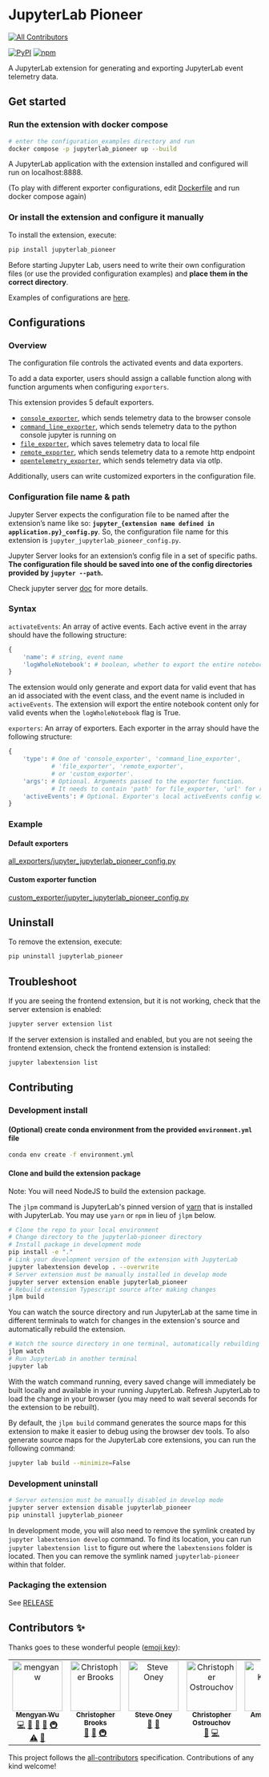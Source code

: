 # JupyterLab Pioneer

<!-- ALL-CONTRIBUTORS-BADGE:START - Do not remove or modify this section -->

[![All Contributors](https://img.shields.io/badge/all_contributors-5-orange.svg?style=flat-square)](#contributors-)

<!-- ALL-CONTRIBUTORS-BADGE:END -->

[![PyPI](https://img.shields.io/pypi/v/jupyterlab-pioneer.svg)](https://pypi.org/project/jupyterlab-pioneer)
[![npm](https://img.shields.io/npm/v/jupyterlab-pioneer.svg)](https://www.npmjs.com/package/jupyterlab-pioneer)

A JupyterLab extension for generating and exporting JupyterLab event telemetry data.

## Get started

### Run the extension with docker compose

```bash
# enter the configuration_examples directory and run
docker compose -p jupyterlab_pioneer up --build
```

A JupyterLab application with the extension installed and configured will run on localhost:8888.

(To play with different exporter configurations, edit [Dockerfile](https://github.com/educational-technology-collective/jupyterlab-pioneer/blob/main/configuration_examples/Dockerfile#L32-L36) and run docker compose again)

### Or install the extension and configure it manually

To install the extension, execute:

```bash
pip install jupyterlab_pioneer
```

Before starting Jupyter Lab, users need to write their own configuration files (or use the provided configuration examples) and **place them in the correct directory**.

Examples of configurations are [here](#configurations).

## Configurations

### Overview

The configuration file controls the activated events and data exporters.

To add a data exporter, users should assign a callable function along with function arguments when configuring `exporters`.

This extension provides 5 default exporters.

- [`console_exporter`](https://github.com/educational-technology-collective/jupyterlab-pioneer/blob/main/jupyterlab_pioneer/default_exporters.py#L22), which sends telemetry data to the browser console
- [`command_line_exporter`](https://github.com/educational-technology-collective/jupyterlab-pioneer/blob/main/jupyterlab_pioneer/default_exporters.py#L48), which sends telemetry data to the python console jupyter is running on
- [`file_exporter`](https://github.com/educational-technology-collective/jupyterlab-pioneer/blob/main/jupyterlab_pioneer/default_exporters.py#L76), which saves telemetry data to local file
- [`remote_exporter`](https://github.com/educational-technology-collective/jupyterlab-pioneer/blob/main/jupyterlab_pioneer/default_exporters.py#L106), which sends telemetry data to a remote http endpoint
- [`opentelemetry_exporter`](https://github.com/educational-technology-collective/jupyterlab-pioneer/blob/main/jupyterlab_pioneer/default_exporters.py#L162), which sends telemetry data via otlp.

Additionally, users can write customized exporters in the configuration file.

### Configuration file name & path

Jupyter Server expects the configuration file to be named after the extension’s name like so: **`jupyter_{extension name defined in application.py}_config.py`**. So, the configuration file name for this extension is `jupyter_jupyterlab_pioneer_config.py`.

Jupyter Server looks for an extension’s config file in a set of specific paths. **The configuration file should be saved into one of the config directories provided by `jupyter --path`.**

Check jupyter server [doc](https://jupyter-server.readthedocs.io/en/latest/operators/configuring-extensions.html) for more details.

### Syntax

`activateEvents`: An array of active events. Each active event in the array should have the following structure:

```python
{
    'name': # string, event name
    'logWholeNotebook': # boolean, whether to export the entire notebook content when event is triggered
}
```

The extension would only generate and export data for valid event that has an id associated with the event class, and the event name is included in `activeEvents`.
The extension will export the entire notebook content only for valid events when the `logWholeNotebook` flag is True.

`exporters`: An array of exporters. Each exporter in the array should have the following structure:

```python
{
    'type': # One of 'console_exporter', 'command_line_exporter',
            # 'file_exporter', 'remote_exporter',
            # or 'custom_exporter'.
    'args': # Optional. Arguments passed to the exporter function.
            # It needs to contain 'path' for file_exporter, 'url' for remote_exporter.
    'activeEvents': # Optional. Exporter's local activeEvents config will override global activeEvents config
}
```

### Example

#### Default exporters

[all_exporters/jupyter_jupyterlab_pioneer_config.py](https://github.com/educational-technology-collective/jupyterlab-pioneer/blob/main/configuration_examples/all_exporters/jupyter_jupyterlab_pioneer_config.py)

#### Custom exporter function

[custom_exporter/jupyter_jupyterlab_pioneer_config.py](https://github.com/educational-technology-collective/jupyterlab-pioneer/blob/main/configuration_examples/custom_exporter/jupyter_jupyterlab_pioneer_config.py)

## Uninstall

To remove the extension, execute:

```bash
pip uninstall jupyterlab_pioneer
```

## Troubleshoot

If you are seeing the frontend extension, but it is not working, check
that the server extension is enabled:

```bash
jupyter server extension list
```

If the server extension is installed and enabled, but you are not seeing
the frontend extension, check the frontend extension is installed:

```bash
jupyter labextension list
```

## Contributing

### Development install

#### (Optional) create conda environment from the provided `environment.yml` file

```bash
conda env create -f environment.yml
```

#### Clone and build the extension package

Note: You will need NodeJS to build the extension package.

The `jlpm` command is JupyterLab's pinned version of
[yarn](https://yarnpkg.com/) that is installed with JupyterLab. You may use
`yarn` or `npm` in lieu of `jlpm` below.

```bash
# Clone the repo to your local environment
# Change directory to the jupyterlab-pioneer directory
# Install package in development mode
pip install -e "."
# Link your development version of the extension with JupyterLab
jupyter labextension develop . --overwrite
# Server extension must be manually installed in develop mode
jupyter server extension enable jupyterlab_pioneer
# Rebuild extension Typescript source after making changes
jlpm build
```

You can watch the source directory and run JupyterLab at the same time in different terminals to watch for changes in the extension's source and automatically rebuild the extension.

```bash
# Watch the source directory in one terminal, automatically rebuilding when needed
jlpm watch
# Run JupyterLab in another terminal
jupyter lab
```

With the watch command running, every saved change will immediately be built locally and available in your running JupyterLab. Refresh JupyterLab to load the change in your browser (you may need to wait several seconds for the extension to be rebuilt).

By default, the `jlpm build` command generates the source maps for this extension to make it easier to debug using the browser dev tools. To also generate source maps for the JupyterLab core extensions, you can run the following command:

```bash
jupyter lab build --minimize=False
```

### Development uninstall

```bash
# Server extension must be manually disabled in develop mode
jupyter server extension disable jupyterlab_pioneer
pip uninstall jupyterlab_pioneer
```

In development mode, you will also need to remove the symlink created by `jupyter labextension develop`
command. To find its location, you can run `jupyter labextension list` to figure out where the `labextensions`
folder is located. Then you can remove the symlink named `jupyterlab-pioneer` within that folder.

### Packaging the extension

See [RELEASE](RELEASE.md)

## Contributors ✨

Thanks goes to these wonderful people ([emoji key](https://allcontributors.org/docs/en/emoji-key)):

<!-- ALL-CONTRIBUTORS-LIST:START - Do not remove or modify this section -->
<!-- prettier-ignore-start -->
<!-- markdownlint-disable -->
<table>
  <tbody>
    <tr>
      <td align="center" valign="top" width="14.28%"><a href="https://github.com/mengyanw"><img src="https://avatars.githubusercontent.com/u/85606983?v=4?s=100" width="100px;" alt="mengyanw"/><br /><sub><b>Mengyan Wu</b></sub></a><br /><a href="#code-mengyanw" title="Code">💻</a> <a href="#ideas-mengyanw" title="Ideas, Planning, & Feedback">🤔</a> <a href="#maintenance-mengyanw" title="Maintenance">🚧</a> <a href="#projectManagement-mengyanw" title="Project Management">📆</a> <a href="#infra-mengyanw" title="Infrastructure (Hosting, Build-Tools, etc)">🚇</a> <a href="#tests-mengyanw" title="Tests">⚠️</a> <a href="#documentation-mengyanw" title="Documentation">📖</a></td>
      <td align="center" valign="top" width="14.28%"><a href="http://christopherbrooks.ca"><img src="https://avatars.githubusercontent.com/u/1355641?v=4?s=100" width="100px;" alt="Christopher Brooks"/><br /><sub><b>Christopher Brooks</b></sub></a><br /><a href="#ideas-cab938" title="Ideas, Planning, & Feedback">🤔</a> <a href="#projectManagement-cab938" title="Project Management">📆</a> <a href="#infra-cab938" title="Infrastructure (Hosting, Build-Tools, etc)">🚇</a></td>
      <td align="center" valign="top" width="14.28%"><a href="http://from.so/Steve_Oney"><img src="https://avatars.githubusercontent.com/u/211262?v=4?s=100" width="100px;" alt="Steve Oney"/><br /><sub><b>Steve Oney</b></sub></a><br /><a href="#ideas-soney" title="Ideas, Planning, & Feedback">🤔</a> <a href="#projectManagement-soney" title="Project Management">📆</a></td>
      <td align="center" valign="top" width="14.28%"><a href="https://www.chrisostrouchov.com"><img src="https://avatars.githubusercontent.com/u/1740337?v=4?s=100" width="100px;" alt="Christopher Ostrouchov"/><br /><sub><b>Christopher Ostrouchov</b></sub></a><br /><a href="#ideas-costrouc" title="Ideas, Planning, & Feedback">🤔</a> <a href="#ideas-costrouc" title="Code">💻</a></td>
      <td align="center" valign="top" width="14.28%"><a href="https://iamit.in"><img src="https://avatars.githubusercontent.com/u/5647941?v=4?s=100" width="100px;" alt="Amit Kumar"/><br /><sub><b>Amit Kumar</b></sub></a><br /><a href="#infra-aktech" title="Infrastructure (Hosting, Build-Tools, etc)">🚇</a></td>
    </tr>
  </tbody>
</table>

<!-- markdownlint-restore -->
<!-- prettier-ignore-end -->

<!-- ALL-CONTRIBUTORS-LIST:END -->

This project follows the [all-contributors](https://github.com/all-contributors/all-contributors) specification. Contributions of any kind welcome!
